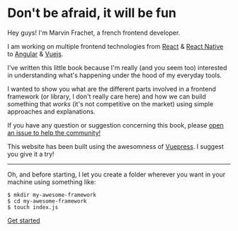 # Don't be afraid, it will be fun

Hey guys! I'm Marvin Frachet, a french frontend developer.

I am working on multiple frontend technologies from [React](https://reactjs.org/) & [React Native](https://facebook.github.io/react-native/) to [Angular](https://angular.io/) & [Vuejs](https://vuejs.org/).

I've written this little book because I'm really (and you seem too) interested in understanding what's happening under the
hood of my everyday tools.

I wanted to show you what are the different parts involved in a frontend framework (or library, I don't really care here)
and how we can build something that _works_ (it's not competitive on the market) using simple approaches and explanations.

If you have any question or suggestion concerning this book, please [open an issue to help the community!](https://github.com/mfrachet/create-frontend-framework/issues?q=is%3Aissue+is%3Aopen+sort%3Aupdated-desc)

This website has been built using the awesomness of [Vuepress](https://vuepress.vuejs.org/). I suggest you give it a try!

---

Oh, and before starting, I let you create a folder wherever you want in your machine using something like:

```
$ mkdir my-awesome-framework
$ cd my-awesome-framework
$ touch index.js
```

[Get started](/templating/intro.html)
